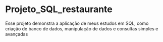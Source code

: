 # Projeto_SQL_restaurante
Esse projeto demonstra a aplicação de meus estudos em SQL, como criação de banco de dados, manipulação de dados e consultas simples e avançadas
